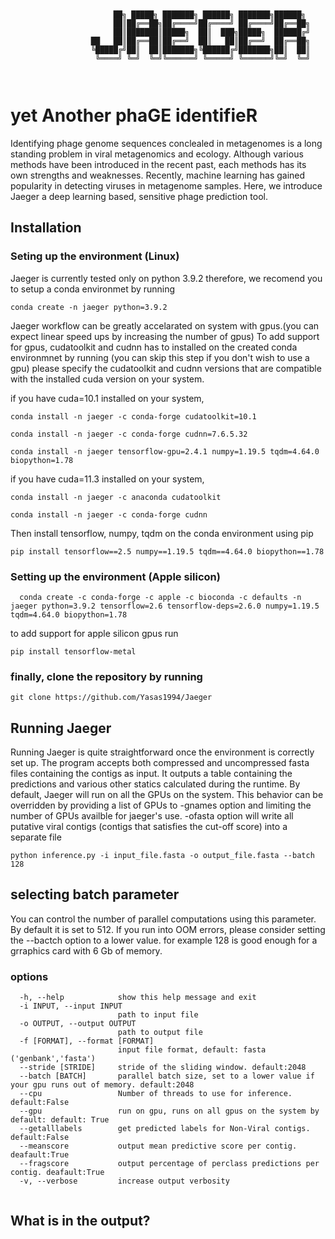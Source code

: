 ````
      
      
                       ██╗ █████╗ ███████╗ ██████╗ ███████╗██████╗ 
                       ██║██╔══██╗██╔════╝██╔════╝ ██╔════╝██╔══██╗
                       ██║███████║█████╗  ██║  ███╗█████╗  ██████╔╝
                  ██   ██║██╔══██║██╔══╝  ██║   ██║██╔══╝  ██╔══██╗
                  ╚█████╔╝██║  ██║███████╗╚██████╔╝███████╗██║  ██║
                   ╚════╝ ╚═╝  ╚═╝╚══════╝ ╚═════╝ ╚══════╝╚═╝  ╚═╝



````




# yet Another phaGE identifieR
Identifying phage genome sequences conclealed in metagenomes is a long standing problem in viral metagenomics and ecology. Although various methods have been introduced in the recent past, each methods has its own strengths and weaknesses. Recently, machine learning has gained popularity in detecting viruses in metagenome samples. Here, we introduce Jaeger a deep learning based, sensitive phage prediction tool.


## Installation 

### Seting up the environment (Linux)
Jaeger is currently tested only on python 3.9.2 therefore, we recomend you to setup a conda environmet by running


````
conda create -n jaeger python=3.9.2

````

Jaeger workflow can be greatly accelarated on system with gpus.(you can expect linear speed ups by increasing the number of gpus) To add support for gpus, cudatoolkit and cudnn has to installed on the created conda environmnet by running (you can skip this step if you don't wish to use a gpu) 
please specify the cudatoolkit and cudnn versions that are compatible with the installed cuda version on your system.

if you have cuda=10.1 installed on your system, 

````
conda install -n jaeger -c conda-forge cudatoolkit=10.1 

conda install -n jaeger -c conda-forge cudnn=7.6.5.32

conda install -n jaeger tensorflow-gpu=2.4.1 numpy=1.19.5 tqdm=4.64.0 biopython=1.78

````


if you have cuda=11.3 installed on your system,

````
conda install -n jaeger -c anaconda cudatoolkit 

conda install -n jaeger -c conda-forge cudnn

````

Then install tensorflow, numpy, tqdm on the conda environment using pip


````
pip install tensorflow==2.5 numpy==1.19.5 tqdm==4.64.0 biopython==1.78

````

### Setting up the environment (Apple silicon)

````
  conda create -c conda-forge -c apple -c bioconda -c defaults -n jaeger python=3.9.2 tensorflow=2.6 tensorflow-deps=2.6.0 numpy=1.19.5 tqdm=4.64.0 biopython=1.78
````
to add support for apple silicon gpus run

````
pip install tensorflow-metal
````


### finally, clone the repository by running

````
git clone https://github.com/Yasas1994/Jaeger
````



## Running Jaeger

Running Jaeger is quite straightforward once the environment is correctly set up. The program accepts both compressed and uncompressed fasta files containing the contigs as input. It outputs a table containing the predictions and various other statics calculated during the runtime. 
By default, Jaeger will run on all the GPUs on the system. This behavior can be overridden by providing a list of GPUs to -gnames option and limiting the number of GPUs availble for jaeger's use.
-ofasta option will write all putative viral contigs (contigs that satisfies the cut-off score) into a separate file

````
python inference.py -i input_file.fasta -o output_file.fasta --batch 128
````
## selecting batch parameter 

You can control the number of parallel computations using this parameter. By default it is set to 512. If you run into OOM errors, please consider setting the --bactch option to a lower value. for example 128 is good enough for a grraphics card with 6 Gb of memory.

### options

````
  -h, --help            show this help message and exit
  -i INPUT, --input INPUT
                        path to input file
  -o OUTPUT, --output OUTPUT
                        path to output file
  -f [FORMAT], --format [FORMAT]
                        input file format, default: fasta ('genbank','fasta')
  --stride [STRIDE]     stride of the sliding window. default:2048
  --batch [BATCH]       parallel batch size, set to a lower value if your gpu runs out of memory. default:2048
  --cpu                 Number of threads to use for inference. default:False
  --gpu                 run on gpu, runs on all gpus on the system by default: default: True
  --getalllabels        get predicted labels for Non-Viral contigs. default:False
  --meanscore           output mean predictive score per contig. deafault:True
  --fragscore           output percentage of perclass predictions per contig. deafault:True
  -v, --verbose         increase output verbosity
  
````

## What is in the output?


